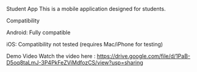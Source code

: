 Student App
This is a mobile application designed for students.

Compatibility

Android: Fully compatible

iOS: Compatibility not tested (requires Mac/iPhone for testing)

Demo Video
Watch the video here : https://drive.google.com/file/d/1PaB-D5oq8taLmJ-3P4PkFeZViMdfozCS/view?usp=sharing
